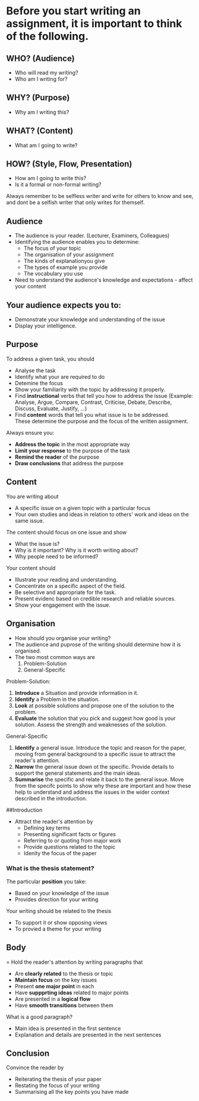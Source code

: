 # Before you start writing an assignment, it is important to think of the following. 

## WHO? (Audience)
- Who will read my writing?
- Who am I writing for?

## WHY? (Purpose)
- Why am I writing this?

## WHAT? (Content)
- What am I going to write?

## HOW? (Style, Flow, Presentation)
- How am I going to write this?
- Is it a formal or non-formal writing?

Always remember to be selfless writer and write for others to know and see, and dont be a selfish writer that only writes for themself. 

## Audience
- The audience is your reader. (Lecturer, Examiners, Colleagues)
- Identifying the audience enables you to determine:
  - The focus of your topic
  - The organisation of your assignment
  - The kinds of explanationyou give
  - The types of example you provide
  - The vocabulary you use
- Need to understand the audience's knowledge and expectations - affect your content 
## Your audience expects you to:
- Demonstrate your knowledge and understanding of the issue
- Display your intelligence.

## Purpose 
To address a given task, you should 
- Analyse the task
- Identify what your are required to do
- Detemine the focus
- Show your familiarity with the topic by addressing it properly.
- Find **instructional** verbs that tell you how to address the issue (Example: Analyse, Argue, Compare, Contrast, Criticise, Debate, Describe, Discuss, Evaluate, Justify, ...)
- Find **content** words that tell you what issue is to be addressed. <br>
These determine the purpose and the focus of the written assignment.

Always ensure you:
- **Address the topic** in the most appropriate way
- **Limit your response** to the purpose of the task
- **Remind the reader** of the purpose
- **Draw conclusions** that address the purpose

## Content
You are writing about
- A specific issue on a given topic with a particular focus
- Your own studies and ideas in relation to others' work and ideas on the same issue.

The content should focus on one issue and show
- What the issue is?
- Why is it important? Why is it worth writing about?
- Why people need to be informed?

Your content should
- Illustrate your reading and understanding.
- Concentrate on a specific aspect of the field.
- Be selective and appropriate for the task.
- Present evidenc based on credible research and reliable sources.
- Show your engagement with the issue.

## Organisation
- How should you organise your writing?
- The audience and puprose of the writing should determine how it is organised.
- The two most common ways are
  1. Problem-Solution
  2. General-Specific

Problem-Solution:
1. **Introduce** a Situation and provide information in it. 
2. **Identify** a Problem in the situation.
3. **Look** at possible solutions and propose one of the solution to the problem.
4. **Evaluate** the solution that you pick and suggest how good is your solution. Assess the strength and weaknesses of the solution.

General-Specific
1. **Identify** a general issue. Introduce the topic and reason for the paper, moving from general background to a specific issue to attract the reader's attention. 
2. **Narrow** the general issue down ot the specific. Provide details to support the general statements and the main ideas.
3. **Summarise** the specific and relate it back to the general issue. Move from the specifc points to show why these are important and how these help to understand and address the issues in the wider context described in the introduction. 

##Introduction
- Attract the reader's attention by
  - Defining key terms
  - Presenting significant facts or figures
  - Referring to or quoting from major work
  - Provide questions related to the topic
  - Idenity the focus of the paper

### What is the thesis statement?
The particular **position** you take:
- Based on your knowledge of the issue
- Provides direction for your writing

Your writing should be related to the thesis
- To support it or show opposing views
- To provied a theme for your writing

## Body
= Hold the reader's attention by writing paragraphs that 
  - Are **clearly related** to the thesis or topic
  - **Maintain focus** on the key issues
  - Present **one major point** in each
  - Have **suppprting ideas** related to major points
  - Are presented in a **logical flow**
  - Have **smooth transitions** between them <br>

 What is a good paragraph?
 - Main idea is presented in the first sentence
 - Explanation and details are presented in the next sentences

## Conclusion
Convince the reader by
- Reiterating the thesis of your paper
- Restating the focus of your writing
- Summarising all the key points you have made














































            

